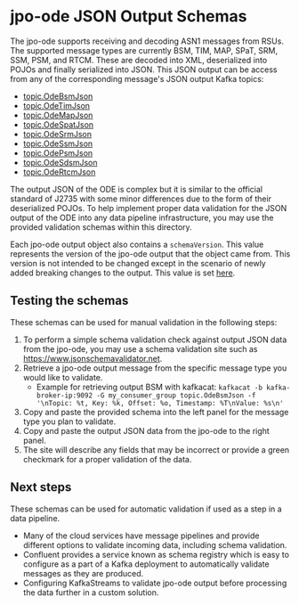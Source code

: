 # jpo-ode JSON Output Schemas

The jpo-ode supports receiving and decoding ASN1 messages from RSUs. The supported message types are currently BSM, TIM, MAP, SPaT, SRM, SSM, PSM, and RTCM. These are decoded into XML, deserialized into POJOs and finally serialized into JSON. This JSON output can be access from any of the corresponding message's JSON output Kafka topics:

- [topic.OdeBsmJson](../../jpo-ode-core/src/main/resources/schemas/schema-bsm.json)
- [topic.OdeTimJson](../../jpo-ode-core/src/main/resources/schemas/schema-tim.json)
- [topic.OdeMapJson](../../jpo-ode-core/src/main/resources/schemas/schema-map.json)
- [topic.OdeSpatJson](../../jpo-ode-core/src/main/resources/schemas/schema-spat.json)
- [topic.OdeSrmJson](../../jpo-ode-core/src/main/resources/schemas/schema-srm.json)
- [topic.OdeSsmJson](../../jpo-ode-core/src/main/resources/schemas/schema-ssm.json)
- [topic.OdePsmJson](../../jpo-ode-core/src/main/resources/schemas/schema-psm.json)
- [topic.OdeSdsmJson](../../jpo-ode-core/src/main/resources/schemas/schema-sdsm.json)
- [topic.OdeRtcmJson](../../jpo-ode-core/src/main/resources/schemas/schema-rtcm.json)

The output JSON of the ODE is complex but it is similar to the official standard of J2735 with some minor differences due to the form of their deserialized POJOs. To help implement proper data validation for the JSON output of the ODE into any data pipeline infrastructure, you may use the provided validation schemas within this directory.

Each jpo-ode output object also contains a `schemaVersion`. This value represents the version of the jpo-ode output that the object came from. This version is not intended to be changed except in the scenario of newly added breaking changes to the output. This value is set [here](./jpo-ode-core/src/main/java/us/dot/its/jpo/ode/model/OdeMsgMetadata.java).

## Testing the schemas
These schemas can be used for manual validation in the following steps:
1. To perform a simple schema validation check against output JSON data from the jpo-ode, you may use a schema validation site such as https://www.jsonschemavalidator.net. 
2. Retrieve a jpo-ode output message from the specific message type you would like to validate.
   - Example for retrieving output BSM with kafkacat: `kafkacat -b kafka-broker-ip:9092 -G my_consumer_group topic.OdeBsmJson -f '\nTopic: %t, Key: %k, Offset: %o, Timestamp: %T\nValue: %s\n'`
3. Copy and paste the provided schema into the left panel for the message type you plan to validate. 
4. Copy and paste the output JSON data from the jpo-ode to the right panel.
5. The site will describe any fields that may be incorrect or provide a green checkmark for a proper validation of the data.

## Next steps
These schemas can be used for automatic validation if used as a step in a data pipeline. 
- Many of the cloud services have message pipelines and provide different options to validate incoming data, including schema validation. 
- Confluent provides a service known as schema registry which is easy to configure as a part of a Kafka deployment to automatically validate messages as they are produced.
- Configuring KafkaStreams to validate jpo-ode output before processing the data further in a custom solution.